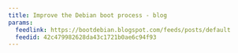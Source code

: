 ```yaml
---
title: Improve the Debian boot process - blog
params:
  feedlink: https://bootdebian.blogspot.com/feeds/posts/default
  feedid: 42c479982628da43c1721b0ae6c94f93
---
```

